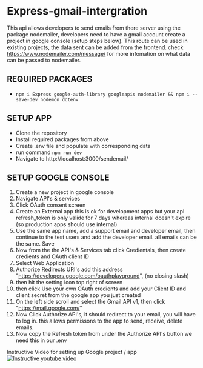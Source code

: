 # Express-gmail-intergration

This api allows developers to send emails from there server using the package nodemailer, developers need to have a gmail account create a project in google console (setup steps below). This route can be used in existing projects, the data sent can be added from the frontend. check https://www.nodemailer.com/message/ for more infomation on what data can be passed to nodemailer.

## REQUIRED PACKAGES

- `npm i Express google-auth-library googleapis nodemailer && npm i --save-dev nodemon dotenv`

## SETUP APP

- Clone the repository
- Install required packages from above
- Create .env file and populate with corresponding data
- run command `npm run dev`
- Navigate to http://localhost:3000/sendemail/

## SETUP GOOGLE CONSOLE

1. Create a new project in google console
2. Navigate API's & services
3. Click OAuth consent screen
4. Create an External app this is ok for development apps but your api refresh_token is only valide for 7 days whereas internal doesn't expire (so production apps should use internal)
5. Use the same app name, add a support email and developer email, then continue to the test users and add the developer email. all emails can be the same. Save
6. Now from the the API's & Services tab click Credientals, then create credients and OAuth client ID
7. Select Web Application
8. Authorize Redirects URI's add this address "https://developers.google.com/oauthplayground", (no closing slash)
9. then hit the setting icon top right of screen
10. then click Use your own OAuth credients and add your Client ID and client secret from the google app you just created
11. On the left side scroll and select the Gmail API v1, then click "https://mail.google.com/"
12. Now Click Authorize API's, it should redirect to your email, you will have to log in. this allows permissons to the app to send, receive, delete emails.
13. Now copy the Refresh token from under the Authorize API's button we need this in our .env

Instructive Video for setting up Google project / app <br>
[![Instructive youtube video](https://img.youtube.com/vi/cqdAS49RthQ/0.jpg)](https://www.youtube.com/watch?v=cqdAS49RthQ)
